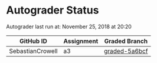 # Autograder Status
Autograder last run at: November 25, 2018 at 20:20

| GitHub ID | Assignment | Graded Branch |
|-----------|------------|---------------|
| SebastianCrowell | a3 | [graded-5a6bcf](https://github.com/Fall2018COMP401-001/a3-SebastianCrowell/tree/graded-5a6bcf) | 

